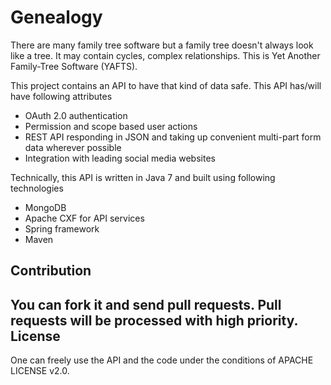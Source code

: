 Genealogy
=========

There are many family tree software but a family tree doesn't always look like a tree. It may contain cycles, complex relationships. This is Yet Another Family-Tree Software (YAFTS).

This project contains an API to have that kind of data safe. This API has/will have following attributes

* OAuth 2.0 authentication
* Permission and scope based user actions
* REST API responding in JSON and taking up convenient multi-part form data wherever possible
* Integration with leading social media websites

Technically, this API is written in Java 7 and built using following technologies

* MongoDB
* Apache CXF for API services
* Spring framework
* Maven

Contribution
------------
You can fork it and send pull requests. Pull requests will be processed with high priority.
License
--------
One can freely use the API and the code under the conditions of APACHE LICENSE v2.0.